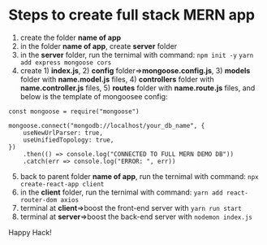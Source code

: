 # Steps to create full stack MERN app

1. create the folder **name of app**
2. in the folder **name of app**, create **server** folder
3. in the **server** folder, run the ternimal with command:
   `npm init -y`
   `yarn add express mongoose cors`
4. create 1) **index.js**, 2) **config** folder=>**mongoose.config.js**, 3) **models** folder with **name.model.js** files, 4) **controllers** folder with **name.controller.js** files, 5) **routes** folder with **name.route.js** files, and below is the template of mongoosee config:

```
const mongoose = require("mongoose")

mongoose.connect("mongodb://localhost/your_db_name", {
    useNewUrlParser: true,
    useUnifiedTopology: true,
})
    .then(() => console.log("CONNECTED TO FULL MERN DEMO DB"))
    .catch(err => console.log("ERROR: ", err))

```

5. back to parent folder **name of app**, run the ternimal with command:
   `npx create-react-app client`
6. in the **client** folder, run the ternimal with command:
   `yarn add react-router-dom axios`
7. terminal at **client**=>boost the front-end server with `yarn run start`
8. terminal at **server**=>boost the back-end server with `nodemon index.js`

Happy Hack!
